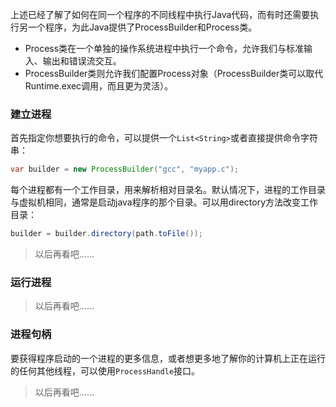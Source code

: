 上述已经了解了如何在同一个程序的不同线程中执行Java代码，而有时还需要执行另一个程序，为此Java提供了ProcessBuilder和Process类。

- Process类在一个单独的操作系统进程中执行一个命令，允许我们与标准输入、输出和错误流交互。
- ProcessBuilder类则允许我们配置Process对象（ProcessBuilder类可以取代Runtime.exec调用，而且更为灵活）。

### 建立进程

首先指定你想要执行的命令，可以提供一个`List<String>`或者直接提供命令字符串：

```java
var builder = new ProcessBuilder("gcc", "myapp.c");
```

每个进程都有一个工作目录，用来解析相对目录名。默认情况下，进程的工作目录与虚拟机相同，通常是启动java程序的那个目录。可以用directory方法改变工作目录：

```java
builder = builder.directory(path.toFile());
```

> 以后再看吧......

### 运行进程

> 以后再看吧......

### 进程句柄

要获得程序启动的一个进程的更多信息，或者想更多地了解你的计算机上正在运行的任何其他线程，可以使用`ProcessHandle`接口。

> 以后再看吧......